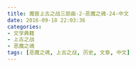 ```yaml
---
title: 魔兽上古之战三部曲-2-恶魔之魂-24-中文
date: 2016-09-18 22:03:36
categories:
- 文学典籍
- 上古之战
- 恶魔之魂
tags: [恶魔之魂, 上古之战, 历史, 文章, 中文]
---
```

